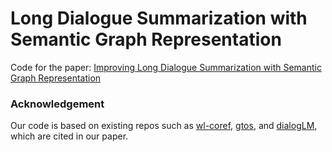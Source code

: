# Long Dialogue Summarization with Semantic Graph Representation

Code for the paper: [Improving Long Dialogue Summarization with Semantic Graph Representation](https://preview.aclanthology.org/acl-23-ingestion/2023.findings-acl.871.pdf) 



### Acknowledgement

Our code is based on existing repos such as [wl-coref](https://github.com/vdobrovolskii/wl-coref), [gtos](https://github.com/jcyk/gtos), and [dialogLM](https://github.com/microsoft/DialogLM), which are cited in our paper. 

